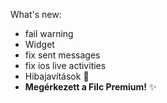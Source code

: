What's new:

- fail warning
- Widget
- fix sent messages
- fix ios live activities
- Hibajavítások 🐛
- **Megérkezett a Filc Premium!** ✨
